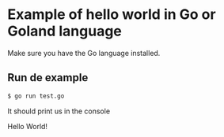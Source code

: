 # Example of hello world in Go or Goland language

Make sure you have the Go language installed.

## Run de example

```bash
$ go run test.go
```

It should print us in the console

Hello World!
